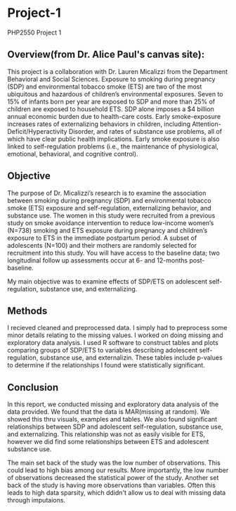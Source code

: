 # Project-1
PHP2550 Project 1

## Overview(from Dr. Alice Paul's canvas site):
This project is a collaboration with Dr. Lauren Micalizzi from the Department Behavioral and Social Sciences. Exposure to smoking during pregnancy (SDP) and environmental tobacco smoke (ETS) are two of the most ubiquitous and hazardous of children’s environmental exposures. Seven to 15% of infants born per year are exposed to SDP and more than 25% of children are exposed to household ETS. SDP alone imposes a $4 billion annual economic burden due to health-care costs. Early smoke-exposure increases rates of externalizing behaviors in children, including Attention-Deficit/Hyperactivity Disorder, and rates of substance use problems, all of which have clear public health implications. Early smoke exposure is also linked to self-regulation problems (i.e., the maintenance of physiological, emotional, behavioral, and cognitive control).

## Objective
The purpose of Dr. Micalizzi’s research is to examine the association between smoking during pregnancy (SDP) and environmental tobacco smoke (ETS) exposure and self-regulation, externalizing behavior, and substance use. The women in this study were recruited from a previous study on smoke avoidance intervention to reduce low-income women’s (N=738) smoking and ETS exposure during pregnancy and children’s exposure to ETS in the immediate postpartum period. A subset of adolescents (N=100) and their mothers are randomly selected for recruitment into this study. You will have access to the baseline data; two longitudinal follow up assessments occur at 6- and 12-months post-baseline.

My main objective was to examine effects of SDP/ETS on adolescent self-regulation, substance use, and externalizing.

## Methods
I recieved cleaned and preprocessed data. I simply had to preprocess some minor details relating to the missing values. I worked on doing missing and exploratory data analysis. I used R software to construct tables and plots comparing groups of SDP/ETS to variables describing adolescent self-regulation, substance use, and externalizin. These tables include p-values to determine if the relationships I found were statistically significant. 

## Conclusion

In this report, we conducted missing and exploratory data analysis of the data provided. We found that the data is MAR(missing at random). We showed this thru visuals, examples and tables. We also found significant relationships between SDP and adolescent self-regulation, substance use, and externalizing. This relationship was not as easily visible for ETS, however we did find some relationships between ETS and adolescent substance use. 

The main set back of the study was the low number of observations. This could lead to high bias among our results. More importantly, the low number of observations decreased the statistical power of the study. Another set back of the study is having more observations than variables. Often this leads to high data sparsity, which ddidn't allow us to deal with missing data through imputaions. 






